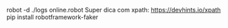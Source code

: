 robot -d ./logs online.robot
Super dica com xpath: https://devhints.io/xpath 
pip install robotframework-faker